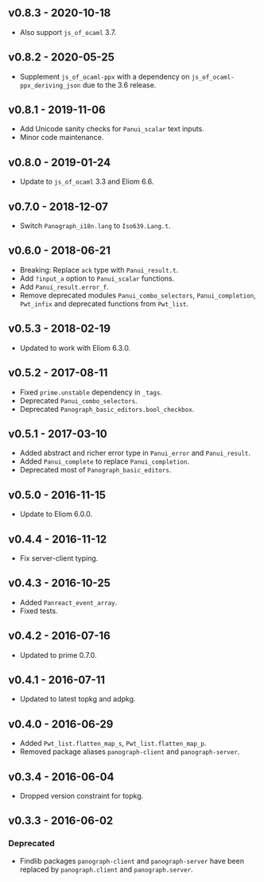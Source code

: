 ## v0.8.3 - 2020-10-18

- Also support `js_of_ocaml` 3.7.

## v0.8.2 - 2020-05-25

- Supplement `js_of_ocaml-ppx` with a dependency on
  `js_of_ocaml-ppx_deriving_json` due to the 3.6 release.

## v0.8.1 - 2019-11-06

- Add Unicode sanity checks for `Panui_scalar` text inputs.
- Minor code maintenance.

## v0.8.0 - 2019-01-24

- Update to `js_of_ocaml` 3.3 and Eliom 6.6.

## v0.7.0 - 2018-12-07

- Switch `Panograph_i18n.lang` to `Iso639.Lang.t`.

## v0.6.0 - 2018-06-21

- Breaking: Replace `ack` type with `Panui_result.t`.
- Add `?input_a` option to `Panui_scalar` functions.
- Add `Panui_result.error_f`.
- Remove deprecated modules `Panui_combo_selectors`, `Panui_completion`,
  `Pwt_infix` and deprecated functions from `Pwt_list`.

## v0.5.3 - 2018-02-19

- Updated to work with Eliom 6.3.0.

## v0.5.2 - 2017-08-11

- Fixed `prime.unstable` dependency in `_tags`.
- Deprecated `Panui_combo_selectors`.
- Deprecated `Panograph_basic_editors.bool_checkbox`.

## v0.5.1 - 2017-03-10

- Added abstract and richer error type in `Panui_error` and `Panui_result`.
- Added `Panui_complete` to replace `Panui_completion`.
- Deprecated most of `Panograph_basic_editors`.

## v0.5.0 - 2016-11-15

- Update to Eliom 6.0.0.

## v0.4.4 - 2016-11-12

- Fix server-client typing.

## v0.4.3 - 2016-10-25

- Added `Panreact_event_array`.
- Fixed tests.

## v0.4.2 - 2016-07-16

- Updated to prime 0.7.0.

## v0.4.1 - 2016-07-11

- Updated to latest topkg and adpkg.

## v0.4.0 - 2016-06-29

- Added `Pwt_list.flatten_map_s`, `Pwt_list.flatten_map_p`.
- Removed package aliases `panograph-client` and `panograph-server`.

## v0.3.4 - 2016-06-04

- Dropped version constraint for topkg.

## v0.3.3 - 2016-06-02

### Deprecated
- Findlib packages `panograph-client` and `panograph-server` have been
  replaced by `panograph.client` and `panograph.server`.
